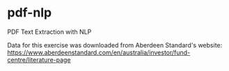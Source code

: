 # pdf-nlp
PDF Text Extraction with NLP

Data for this exercise was downloaded from Aberdeen Standard's website:
https://www.aberdeenstandard.com/en/australia/investor/fund-centre/literature-page
